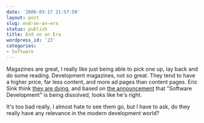 ```yaml
---
date: '2006-03-17 21:57:50'
layout: post
slug: end-on-an-era
status: publish
title: End on an Era
wordpress_id: '23'
categories:
- Software
---
```


Magazines are great, I really like just being able to pick one up, lay back and do some reading. Development magazines, not so great. They tend to have a higher price, far less content, and more ad pages than content pages. Eric Sink think [they are dying](http://software.ericsink.com/entries/Magazines_Dying.html), and based on [the announcement](http://www.ddj.com/documents/s=8903/ddj1142366567743/ddj060314news.html) that "Software Development" is being dissolved, looks like he's right.

It's too bad really, I almost hate to see them go, but I have to ask, do they really have any relevance in the modern development world?
